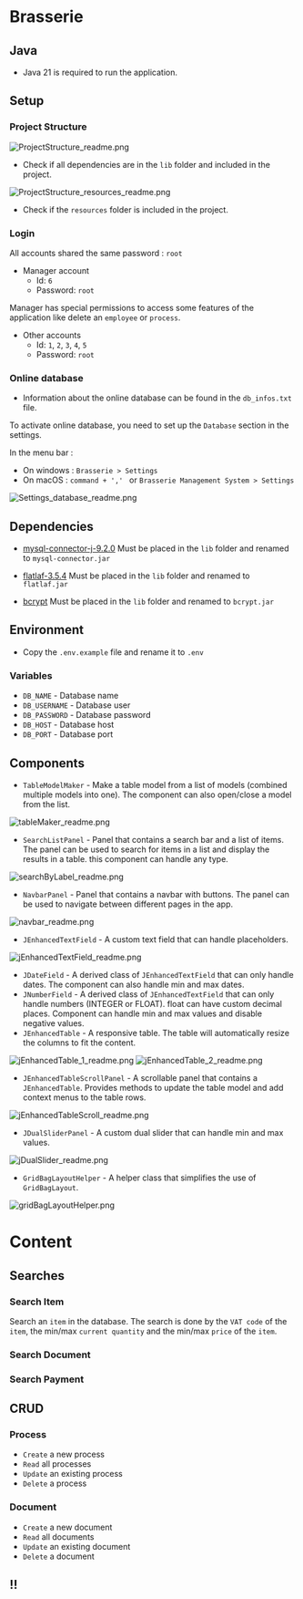 # Brasserie

## Java
- Java 21 is required to run the application.


##  Setup

### Project Structure

![ProjectStructure_readme.png](resources%2FreadmeImages%2FProjectStructure_lib_readme.png)

- Check if all dependencies are in the `lib` folder and included in the project.

![ProjectStructure_resources_readme.png](resources%2FreadmeImages%2FProjectStructure_resources_readme.png)

- Check if the `resources` folder is included in the project.

### Login

All accounts shared the same password : `root`

- Manager account 
    - Id: `6`
    - Password: `root`

Manager has special permissions to access some features of the application like delete an `employee` or `process`.

- Other accounts
    - Id: `1`, `2`, `3`, `4`, `5`
    - Password: `root`

### Online database

- Information about the online database can be found in the `db_infos.txt` file.

To activate online database, you need to set up the `Database` section in the settings.

In the menu bar :

- On windows : `Brasserie > Settings`
- On macOS : `command + ',' ` or `Brasserie Management System > Settings`

![Settings_database_readme.png](resources%2FreadmeImages%2FSettings_database_readme.png)

## Dependencies

- [mysql-connector-j-9.2.0](https://cdn.mysql.com//Downloads/Connector-J/mysql-connector-j-9.2.0.tar.gz)
Must be placed in the `lib` folder and renamed to `mysql-connector.jar`
- [flatlaf-3.5.4](https://repo1.maven.org/maven2/com/formdev/flatlaf/3.5.4/flatlaf-3.5.4.jar)
Must be placed in the `lib` folder and renamed to `flatlaf.jar`

- [bcrypt](https://repo1.maven.org/maven2/org/mindrot/jbcrypt/0.4/jbcrypt-0.4.jar)
Must be placed in the `lib` folder and renamed to `bcrypt.jar`

## Environment
- Copy the `.env.example` file and rename it to `.env`

### Variables
- `DB_NAME` - Database name
- `DB_USERNAME` - Database user
- `DB_PASSWORD` - Database password
- `DB_HOST` - Database host
- `DB_PORT` - Database port



## Components
- `TableModelMaker` - Make a table model from a list of models (combined multiple models into one). The component can also open/close a model from the list.

![tableMaker_readme.png](resources%2FreadmeImages%2FtableMaker_readme.png)



- `SearchListPanel` - Panel that contains a search bar and a list of items. The panel can be used to search for items in a list and display the results in a table. this component can handle any type.

![searchByLabel_readme.png](resources%2FreadmeImages%2FsearchByLabel_readme.png)

- `NavbarPanel` - Panel that contains a navbar with buttons. The panel can be used to navigate between different pages in the app.

![navbar_readme.png](resources%2FreadmeImages%2Fnavbar_readme.png)


- `JEnhancedTextField` - A custom text field that can handle placeholders.

![jEnhancedTextField_readme.png](resources%2FreadmeImages%2FjEnhancedTextField_readme.png)

- `JDateField` - A derived class of `JEnhancedTextField` that can only handle dates. The component can also handle min and max dates.
- `JNumberField` - A derived class of `JEnhancedTextField` that can only handle numbers (INTEGER or FLOAT). float can have custom decimal places. Component can handle min and max values and disable negative values.
- `JEnhancedTable` - A responsive table. The table will automatically resize the columns to fit the content.

![jEnhancedTable_1_readme.png](resources%2FreadmeImages%2FjEnhancedTable_1_readme.png)
![jEnhancedTable_2_readme.png](resources%2FreadmeImages%2FjEnhancedTable_2_readme.png)

- `JEnhancedTableScrollPanel` - A scrollable panel that contains a `JEnhancedTable`. Provides methods to update the table model and add context menus to the table rows.

![jEnhancedTableScroll_readme.png](resources%2FreadmeImages%2FjEnhancedTableScroll_readme.png)

- `JDualSliderPanel` - A custom dual slider that can handle min and max values.

![jDualSlider_readme.png](resources%2FreadmeImages%2FjDualSlider_readme.png)

- `GridBagLayoutHelper` - A helper class that simplifies the use of `GridBagLayout`.

![gridBagLayoutHelper.png](resources%2FreadmeImages%2FgridBagLayoutHelper.png)

# Content
## Searches
### Search Item
Search an `item` in the database. The search is done by the `VAT code` of the `item`, the min/max `current quantity` and the min/max `price` of the `item`.

### Search Document

### Search Payment

## CRUD

### Process
- `Create` a new process
- `Read` all processes
- `Update` an existing process
- `Delete` a process

### Document
- `Create` a new document
- `Read` all documents
- `Update` an existing document
- `Delete` a document

## !!

